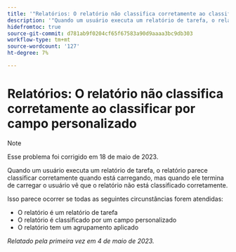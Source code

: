 ```yaml
---
title: '"Relatórios: O relatório não classifica corretamente ao classificar por campo personalizado'
description: '"Quando um usuário executa um relatório de tarefa, o relatório parece classificar corretamente quando está carregando, mas quando ele conclui o carregamento, o usuário vê que o relatório não está classificado corretamente. '
hidefromtoc: true
source-git-commit: d781ab9f0204cf65f67583a90d9aaaa3bc9db303
workflow-type: tm+mt
source-wordcount: '127'
ht-degree: 7%

---
```



# Relatórios: O relatório não classifica corretamente ao classificar por campo personalizado

>[!NOTE]
>
>Esse problema foi corrigido em 18 de maio de 2023.

Quando um usuário executa um relatório de tarefa, o relatório parece classificar corretamente quando está carregando, mas quando ele termina de carregar o usuário vê que o relatório não está classificado corretamente.

Isso parece ocorrer se todas as seguintes circunstâncias forem atendidas:

* O relatório é um relatório de tarefa
* O relatório é classificado por um campo personalizado
* O relatório tem um agrupamento aplicado

_Relatado pela primeira vez em 4 de maio de 2023._


